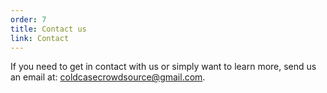```yaml
---
order: 7
title: Contact us
link: Contact
---
```

If you need to get in contact with us or simply want to learn more, send us an email at: [coldcasecrowdsource@gmail.com](mailto:coldcasecrowdsource@gmail.com).
